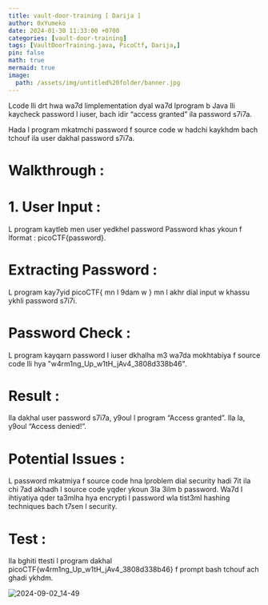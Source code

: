 ```yaml
---
title: vault-door-training [ Darija ]
author: 0xYumeko
date: 2024-01-30 11:33:00 +0700
categories: [vault-door-training]
tags: [VaultDoorTraining.java, PicoCtf, Darija,]
pin: false
math: true
mermaid: true
image:
  path: /assets/img/untitled%20folder/banner.jpg
---
```


Lcode lli drt hwa wa7d limplementation dyal wa7d lprogram b Java lli kaycheck password l iuser, bach idir “access granted” ila password s7i7a.

Hada l program mkatmchi password f source code  w hadchi kaykhdm bach tchouf ila user dakhal password s7i7a.

<h1>Walkthrough :</h1>

<h1>1. User Input : </h1> L program kaytleb men user yedkhel password  Password khas ykoun f lformat : picoCTF{password}.

<h1>Extracting Password :</h1> L program kay7yid picoCTF{ mn l 9dam w } mn l akhr dial input w khassu ykhli password s7i7i.

<h1>Password Check :</h1> L program kayqarn password l iuser dkhalha m3 wa7da mokhtabiya f source code lli hya "w4rm1ng_Up_w1tH_jAv4_3808d338b46".

<h1>Result :</h1> Ila dakhal user password s7i7a, y9oul l program “Access granted”. Ila la, y9oul “Access denied!”.

<h1>Potential Issues :</h1>

L password mkatmiya f source code  hna lproblem dial security hadi  7it ila chi 7ad akhadh l source code  yqder ykoun 3la 3ilm b password.
Wa7d l ihtiyatiya qder ta3mlha hya encrypti l password wla tist3ml hashing techniques bach t7sen l security.

<h1>Test :</h1> Ila bghiti ttesti l program  dakhal picoCTF{w4rm1ng_Up_w1tH_jAv4_3808d338b46} f prompt bash tchouf ach ghadi ykhdm.

![2024-09-02_14-49](https://github.com/user-attachments/assets/fb03ba2f-649f-412b-94d0-df0c906716be)


